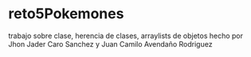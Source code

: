 # reto5Pokemones
trabajo sobre clase, herencia de clases, arraylists de objetos
hecho por Jhon Jader Caro Sanchez y Juan Camilo Avendaño Rodriguez
